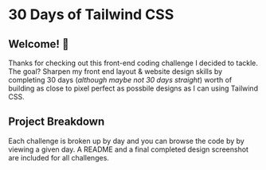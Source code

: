 # 30 Days of Tailwind CSS

## Welcome! 👋

Thanks for checking out this front-end coding challenge I decided to tackle.  The goal?  Sharpen my front end layout & website design skills by completing 30 days (_although maybe not 30 days straight_) 
worth of building as close to pixel perfect as possbile designs as I can using Tailwind CSS.

## Project Breakdown

Each challenge is broken up by day and you can browse the code by by viewing a given day.  A README and a final completed design screenshot are included for all challenges.
